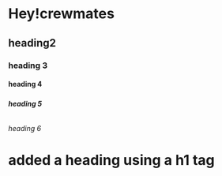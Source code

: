 # <h1>Hey!crewmates
## <h2> heading2
### <h3>heading 3
#### <h4> heading 4
##### <h5>heading 5
###### <h6>heading 6











# added a heading using a h1 tag
